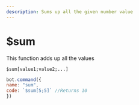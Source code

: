 ```yaml
---
description: Sums up all the given number value
---
```


# $sum

This function adds up all the values

```text
$sum[value1;value2;...]
```

```javascript
bot.command({
name: "sum",
code: `$sum[5;5]` //Returns 10
})
```

